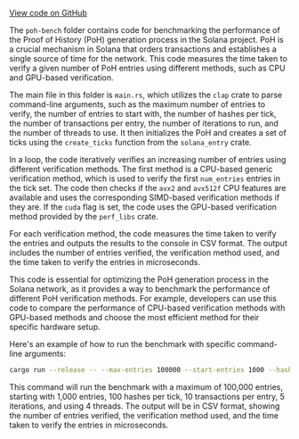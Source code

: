 
[View code on GitHub](https://github.com/solana-labs/solana/tree/master/na/poh-bench)

The `poh-bench` folder contains code for benchmarking the performance of the Proof of History (PoH) generation process in the Solana project. PoH is a crucial mechanism in Solana that orders transactions and establishes a single source of time for the network. This code measures the time taken to verify a given number of PoH entries using different methods, such as CPU and GPU-based verification.

The main file in this folder is `main.rs`, which utilizes the `clap` crate to parse command-line arguments, such as the maximum number of entries to verify, the number of entries to start with, the number of hashes per tick, the number of transactions per entry, the number of iterations to run, and the number of threads to use. It then initializes the PoH and creates a set of ticks using the `create_ticks` function from the `solana_entry` crate.

In a loop, the code iteratively verifies an increasing number of entries using different verification methods. The first method is a CPU-based generic verification method, which is used to verify the first `num_entries` entries in the tick set. The code then checks if the `avx2` and `avx512f` CPU features are available and uses the corresponding SIMD-based verification methods if they are. If the `cuda` flag is set, the code uses the GPU-based verification method provided by the `perf_libs` crate.

For each verification method, the code measures the time taken to verify the entries and outputs the results to the console in CSV format. The output includes the number of entries verified, the verification method used, and the time taken to verify the entries in microseconds.

This code is essential for optimizing the PoH generation process in the Solana network, as it provides a way to benchmark the performance of different PoH verification methods. For example, developers can use this code to compare the performance of CPU-based verification methods with GPU-based methods and choose the most efficient method for their specific hardware setup.

Here's an example of how to run the benchmark with specific command-line arguments:

```sh
cargo run --release -- --max-entries 100000 --start-entries 1000 --hashes-per-tick 100 --txs-per-entry 10 --iterations 5 --threads 4
```

This command will run the benchmark with a maximum of 100,000 entries, starting with 1,000 entries, 100 hashes per tick, 10 transactions per entry, 5 iterations, and using 4 threads. The output will be in CSV format, showing the number of entries verified, the verification method used, and the time taken to verify the entries in microseconds.